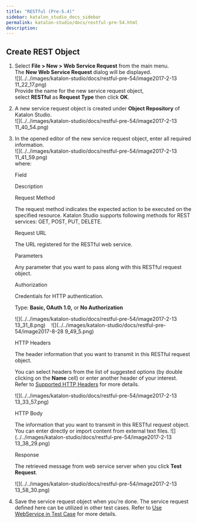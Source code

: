 ```yaml
---
title: "RESTful (Pre-5.4)" 
sidebar: katalon_studio_docs_sidebar
permalink: katalon-studio/docs/restful-pre-54.html 
description: 
---
```

Create REST Object
------------------

1.  Select **File > New > Web Service Request** from the main menu. The **New Web Service Request** dialog will be displayed.  
    ![](../../images/katalon-studio/docs/restful-pre-54/image2017-2-13 11_22_17.png)  
    Provide the name for the new service request object, select **RESTful** as **Request Type** then click **OK**.  
      
    
2.  A new service request object is created under **Object Repository** of Katalon Studio.  
    ![](../../images/katalon-studio/docs/restful-pre-54/image2017-2-13 11_40_54.png)  
      
    
3.  In the opened editor of the new service request object, enter all required information.  
    ![](../../images/katalon-studio/docs/restful-pre-54/image2017-2-13 11_41_59.png)  
    where:
    
    Field
    
    Description
    
    Request Method
    
    The request method indicates the expected action to be executed on the specified resource. Katalon Studio supports following methods for REST services: GET, POST, PUT, DELETE.
    
    Request URL
    
    The URL registered for the RESTful web service.
    
    Parameters
    
    Any parameter that you want to pass along with this RESTful request object.
    
    Authorization
    
    Credentials for HTTP authentication.  
    
    Type: **Basic, OAuth 1.0,** or **No Authorization**  
    
    ![](../../images/katalon-studio/docs/restful-pre-54/image2017-2-13 13_31_8.png)    ![](../../images/katalon-studio/docs/restful-pre-54/image2017-8-28 9_49_5.png)
    
    HTTP Headers
    
    The header information that you want to transmit in this RESTful request object.
    
    You can select headers from the list of suggested options (by double clicking on the **Name** cell) or enter another header of your interest. Refer to [Supported HTTP Headers](#RESTful(Pre-5.4)-SupportedHTTPHeaders) for more details.
    
    ![](../../images/katalon-studio/docs/restful-pre-54/image2017-2-13 13_33_57.png)
    
    HTTP Body
    
    The information that you want to transmit in this RESTful request object. You can enter directly or import content from external text files. ![](../../images/katalon-studio/docs/restful-pre-54/image2017-2-13 13_38_29.png)
    
    Response
    
    The retrieved message from web service server when you click **Test Request**.
    
    ![](../../images/katalon-studio/docs/restful-pre-54/image2017-2-13 13_58_30.png)
    
4.  Save the service request object when you're done. The service request defined here can be utilized in other test cases. Refer to [Use WebService in Test Case](#RESTful(Pre-5.4)-UseWebServiceinTestCase) for more details.